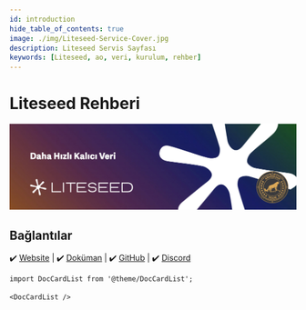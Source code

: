 ```yaml
---
id: introduction
hide_table_of_contents: true
image: ./img/Liteseed-Service-Cover.jpg
description: Liteseed Servis Sayfası
keywords: [Liteseed, ao, veri, kurulum, rehber]
---
```


# Liteseed Rehberi

![Liteseed](./img/Liteseed-Service.jpg)

## Bağlantılar
 ✔️ [Website](https://liteseed.xyz) |
 ✔️ [Doküman](https://docs.liteseed.xyz/) |
 ✔️ [GitHub](https://github.com/liteseed) |
 ✔️ [Discord](https://discord.gg/yh4xsTUWUn)



```mdx-code-block
import DocCardList from '@theme/DocCardList';

<DocCardList />
```
